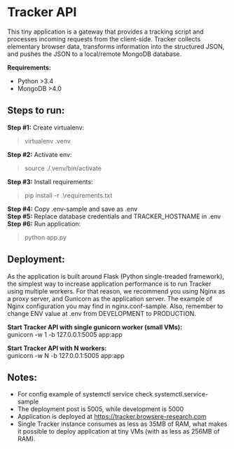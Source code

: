 # Tracker API

This tiny application is a gateway that provides a tracking script and processes incoming requests from the client-side. Tracker collects elementary browser data, transforms information into the structured JSON, and pushes the JSON to a local/remote MongoDB database.

**Requirements:**

- Python >3.4
- MongoDB >4.0

## Steps to run:

**Step #1:** Create virtualenv:

> virtualenv .venv

**Step #2:** Activate env:

> source ./.venv/bin/activate

**Step #3:** Install requirements:

> pip install -r .\requirements.txt

**Step #4:** Copy .env-sample and save as .env  
**Step #5:** Replace database credentials and TRACKER_HOSTNAME in .env  
**Step #6:** Run application:

> python app.py

## Deployment:

As the application is built around Flask (Python single-treaded framework), the simplest way to increase application performance is to run Tracker using multiple workers. For that reason, we recommend you using Nginx as a proxy server, and Gunicorn as the application server. The example of Nginx configuration you may find in nginx.conf-sample. Also, remember to change ENV value at .env from DEVELOPMENT to PRODUCTION.

**Start Tracker API with single gunicorn worker (small VMs):**  
gunicorn -w 1 -b 127.0.0.1:5005 app:app

**Start Tracker API with N workers:**  
gunicorn -w N -b 127.0.0.1:5005 app:app

## Notes:

- For config example of systemctl service check systemctl.service-sample
- The deployment post is 5005, while development is 5000
- Application is deployed at https://tracker.browsere-research.com
- Single Tracker instance consumes as less as 35MB of RAM, what makes it possible to deploy application at tiny VMs (with as less as 256MB of RAM).
